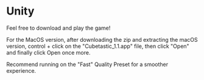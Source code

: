 # Unity

Feel free to download and play the game!

For the MacOS version, after downloading the zip and extracting the macOS version, control + click on the "Cubetastic_1.1.app" file, then click "Open" and finally click Open once more.

Recommend running on the "Fast" Quality Preset for a smoother experience.

